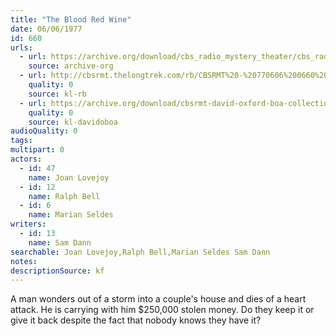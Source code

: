```yaml
---
title: "The Blood Red Wine"
date: 06/06/1977
id: 660
urls: 
  - url: https://archive.org/download/cbs_radio_mystery_theater/cbs_radio_mystery_theater-0651-0700.zip/cbs_radio_mystery_theater-0651-0700%2Fcbsrmt_0660_the_blood_red_wine.mp3
    source: archive-org
  - url: http://cbsrmt.thelongtrek.com/rb/CBSRMT%20-%20770606%200660%20The%20Blood%20Red%20Wine_WLNH-FM_rb.mp3
    quality: 0
    source: kl-rb
  - url: https://archive.org/download/cbsrmt-david-oxford-boa-collection/CBSRMT-770606-0660-The-Blood-Red-Wine-(128-48)_WBBM-JE-{BoA}.mp3
    quality: 0
    source: kl-davidoboa
audioQuality: 0
tags: 
multipart: 0
actors:  
  - id: 47
    name: Joan Lovejoy  
  - id: 12
    name: Ralph Bell  
  - id: 6
    name: Marian Seldes
writers:  
  - id: 13
    name: Sam Dann
searchable: Joan Lovejoy,Ralph Bell,Marian Seldes Sam Dann
notes: 
descriptionSource: kf
---
```

A man wonders out of a storm into a couple's house and dies of a heart attack. He is carrying with him $250,000 stolen money. Do they keep it or give it back despite the fact that nobody knows they have it?